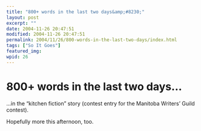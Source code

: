 ```yaml
---
title: "800+ words in the last two days&amp;#8230;"
layout: post
excerpt: ""
date: 2004-11-26 20:47:51
modified: 2004-11-26 20:47:51
permalink: 2004/11/26/800-words-in-the-last-two-days/index.html
tags: ["So It Goes"]
featured_img: 
wpid: 26
---
```


# 800+ words in the last two days&#8230;

…in the “kitchen fiction” story (contest entry for the Manitoba Writers’ Guild contest).

Hopefully more this afternoon, too.